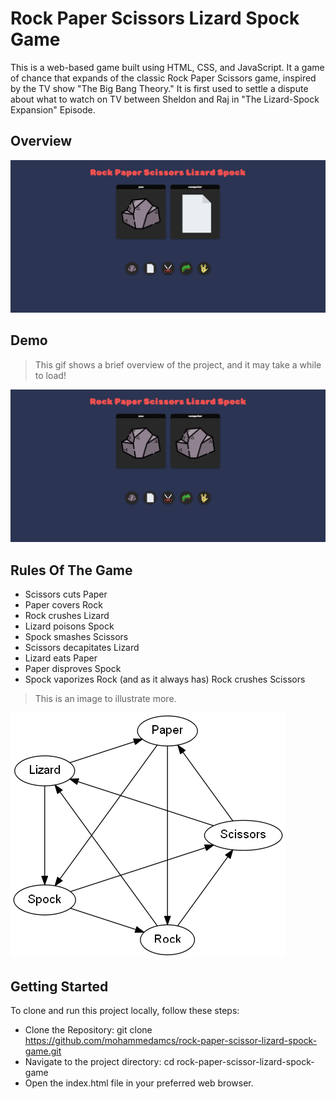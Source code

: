 # Rock Paper Scissors Lizard Spock Game

This is a web-based game built using HTML, CSS, and JavaScript. 
It a game of chance that expands of the classic Rock Paper Scissors game, inspired by the TV show "The Big Bang Theory."
It is first used to settle a dispute about what to watch on TV between Sheldon and Raj in "The Lizard-Spock Expansion" Episode.

## Overview
<img src ="./images/rock-paper-scissor-lizard-spock-game-overview.png">

## Demo
> This gif shows a brief overview of the project, and it may take a while to load!
<img src ="./images/rock-paper-scissor-lizard-spock-game-demo.gif">

## Rules Of The Game
- Scissors cuts Paper
- Paper covers Rock
- Rock crushes Lizard
- Lizard poisons Spock
- Spock smashes Scissors
- Scissors decapitates Lizard
- Lizard eats Paper
- Paper disproves Spock
- Spock vaporizes Rock
(and as it always has) Rock crushes Scissors
> This is an image to illustrate more.
<img src ="./images/game-rules.png">

## Getting Started
To clone and run this project locally, follow these steps:
- Clone the Repository: git clone https://github.com/mohammedamcs/rock-paper-scissor-lizard-spock-game.git
- Navigate to the project directory: cd rock-paper-scissor-lizard-spock-game
- Open the index.html file in your preferred web browser.


